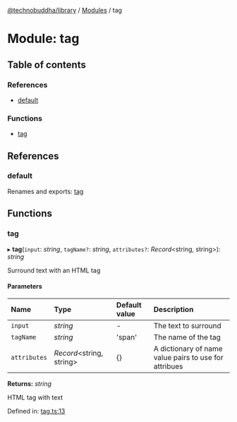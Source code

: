[@technobuddha/library](../../README.md) / [Modules](../Modules.md) / tag

# Module: tag

## Table of contents

### References

- [default](tag.md#default)

### Functions

- [tag](tag.md#tag)

## References

### default

Renames and exports: [tag](tag.md#tag)

## Functions

### tag

▸ **tag**(`input`: *string*, `tagName?`: *string*, `attributes?`: *Record*<string, string\>): *string*

Surround text with an HTML tag

#### Parameters

| Name | Type | Default value | Description |
| :------ | :------ | :------ | :------ |
| `input` | *string* | - | The text to surround |
| `tagName` | *string* | 'span' | The name of the tag |
| `attributes` | *Record*<string, string\> | {} | A dictionary of name value pairs to use for attribues |

**Returns:** *string*

HTML tag with text

Defined in: [tag.ts:13](../../src/tag.ts#L13)
